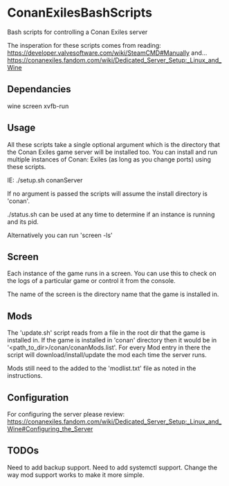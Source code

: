 # ConanExilesBashScripts
Bash scripts for controlling a Conan Exiles server

The insperation for these scripts comes from reading:
https://developer.valvesoftware.com/wiki/SteamCMD#Manually
and...
https://conanexiles.fandom.com/wiki/Dedicated_Server_Setup:_Linux_and_Wine

## Dependancies

wine
screen
xvfb-run

## Usage

All these scripts take a single optional argument which is the directory that the Conan Exiles game server will be installed too. You can install and run multiple instances of Conan: Exiles (as long as you change ports) using these scripts.

IE: ./setup.sh conanServer

If no argument is passed the scripts will assume the install directory is 'conan'.

./status.sh can be used at any time to determine if an instance is running and its pid. 

Alternatively you can run 'screen -ls'

## Screen

Each instance of the game runs in a screen. You can use this to check on the logs of a particular game or control it from the console.

The name of the screen is the directory name that the game is installed in.

## Mods

The 'update.sh' script reads from a file in the root dir that the game is installed in. If the game is installed in 'conan' directory then it would be in '<path_to_dir>/conan/conanMods.list'. For every Mod entry in there the script will download/install/update the mod each time the server runs.

Mods still need to the added to the 'modlist.txt' file as noted in the instructions.

## Configuration

For configuring the server please review: 
https://conanexiles.fandom.com/wiki/Dedicated_Server_Setup:_Linux_and_Wine#Configuring_the_Server

## TODOs

Need to add backup support. 
Need to add systemctl support.
Change the way mod support works to make it more simple.
